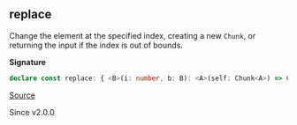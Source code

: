 ## replace

Change the element at the specified index, creating a new `Chunk`,
or returning the input if the index is out of bounds.

**Signature**

```ts
declare const replace: { <B>(i: number, b: B): <A>(self: Chunk<A>) => Chunk<B | A>; <A, B>(self: Chunk<A>, i: number, b: B): Chunk<B | A>; }
```

[Source](https://github.com/Effect-TS/effect/tree/main/packages/effect/src/Chunk.ts#L1274)

Since v2.0.0